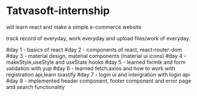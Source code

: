 # Tatvasoft-internship

will learn react and make a simple e-commerce website

track record of everyday, work everyday and upload files/work of everyday.

#day 1 - basics of react
#day 2 - components of react, react-router-dom
#day 3 - material design, material components (material ui icons)
#day 4 - makeStyle,useStyle and useState hooks
#day 5 - learned formik and form validation with yup
#day 6 - learned fetch,axios and how to work with registration api,learn toastify
#day 7 - login ui and intergration with login api
#day 8 - implemented header component, footer component and error page and search functionality 
